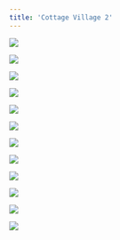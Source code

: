 ```yaml
---
title: 'Cottage Village 2'
---
```


<div class="clearfix"></div>
<div id="project-images" class="owl-carousel owl-theme" markdown="1">

![](Cottage_Village_2_2.jpg)
    
![](Cottage_Village_2_4.jpg)
    
![](Cottage_Village_2_6.jpg)
    
![](Cottage_Village_2_7.jpg)
    
![](Cottage_Village_2_9.jpg)
    
![](Cottage_Village_2_10.jpg)
    
![](Cottage_Village_2_11.jpg)
    
![](Cottage_Village_2_12.jpg)
    
![](Cottage_Village_2_13.jpg)
    
![](Cottage_Village_2_14.jpg)
    
![](Cottage_Village_2_15.jpg)
    
![](Cottage_Village_2_16.jpg)

</div>